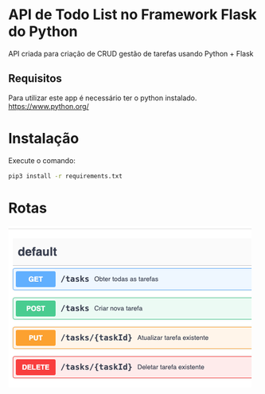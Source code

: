 # API de Todo List no Framework Flask do Python
API criada para criação de CRUD gestão de tarefas usando Python + Flask 

 
## Requisitos 
Para utilizar este app é necessário ter o python instalado.
https://www.python.org/

# Instalação
Execute o comando: 
```bash
pip3 install -r requirements.txt
```

# Rotas
![Rotas](./routes.png)